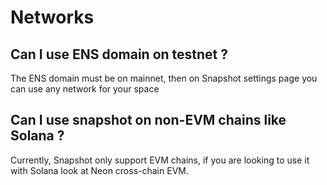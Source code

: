 # Networks

## Can I use ENS domain on testnet ?

The ENS domain must be on mainnet, then on Snapshot settings page you can use any network for your space

## Can I use snapshot on non-EVM chains like Solana ?

Currently, Snapshot only support EVM chains, if you are looking to use it with Solana look at Neon cross-chain EVM.



